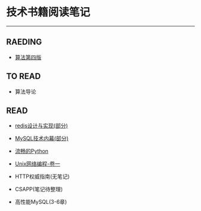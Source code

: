 # 技术书籍阅读笔记

---

## RAEDING

- [算法第四版](https://github.com/erenming/LearnAlgs4)

## TO READ

- 算法导论

## READ

- [redis设计与实现(部分)](https://github.com/erenming/reading-books/tree/master/implement-of-redis)

- [MySQL技术内幕(部分)](https://github.com/erenming/reading-books/tree/master/inside-mysql/notes)

- [流畅的Python](https://github.com/erenming/learn_fluentpython)

- [Unix网络编程-卷一](https://github.com/erenming/unplearning)

- HTTP权威指南(无笔记)

- CSAPP(笔记待整理)

- 高性能MySQL(3-6章)